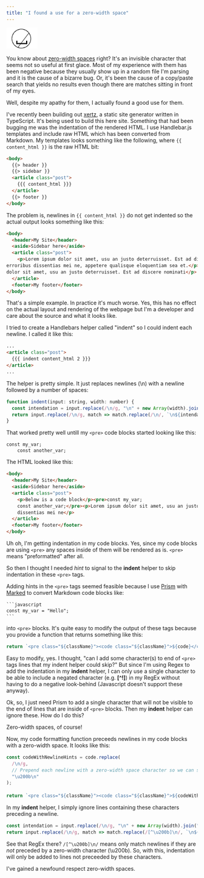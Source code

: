 ```yaml
---
title: "I found a use for a zero-width space"
---
```


![Zero-width space](zero-width.png#block#center)

You know about [zero-width spaces](https://en.wikipedia.org/wiki/Zero-width_space) right?  It's an invisible character that seems not so useful at first glace.
Most of my experience with them has been negative because they usually show up in a random file I'm parsing and it is the cause of a bizarre bug. Or, it's been the cause of a copy/paste search that yields no results even though there are matches sitting in front of my eyes.

Well, despite my apathy for them, I actually found a good use for them.

I've recently been building out [xertz](https://github.com/bradymholt/xertz), a static site generator written in TypeScript.  It's being used to build this here site.  Something that had been bugging me was the indentation of the rendered HTML.  I use Handlebar.js templates and include raw HTML which has been converted from Markdown.  My templates looks something like the following, where `{{ content_html }}` is the raw HTML bit:


```html
<body>
  {{> header }}
  {{> sidebar }}
  <article class="post">
    {{{ content_html }}}
  </article>
  {{> footer }}
</body>
```

The problem is, newlines in `{{ content_html }}` do not get indented so the actual output looks something like this:

```html
<body>
  <header>My Site</header>
  <aside>Sidebar here</aside>
  <article class="post">
    <p>Lorem ipsum dolor sit amet, usu an justo deterruisset. Est ad discere nominati,
erroribus dissentias mei ne, appetere qualisque eloquentiam sea et.</p><img alt="An image" src="my-image.jpg"/><p>Lorem ipsum
dolor sit amet, usu an justo deterruisset. Est ad discere nominati</p>
  </article>
  <footer>My footer</footer>
</body>
```

That's a simple example.  In practice it's much worse.  Yes, this has no effect on the actual layout and rendering of the webpage
but I'm a developer and care about the source and what it looks like.

I tried to create a Handlebars helper called "indent" so I could indent each newline.  I called it like this:

```html
...
<article class="post">
  {{{ indent content_html 2 }}}
</article>
...
```

The helper is pretty simple.  It just replaces newlines (\n) with a newline followed by a number of spaces:

```javascript
function indent(input: string, width: number) {
  const intendation = input.replace(/\n/g, "\n" + new Array(width).join(" "));
  return input.replace(/\n/g, match => match.replace(/\n/, `\n${intendation}`)
}
```

That worked pretty well untill my `<pre>` code blocks started looking like this:

```
const my_var;
    const another_var;
```

The HTML looked like this:

```html
<body>
  <header>My Site</header>
  <aside>Sidebar here</aside>
  <article class="post">
    <p>Below is a code block</p><pre>const my_var;
    const another_var;</pre><p>Lorem ipsum dolor sit amet, usu an justo deterruisset. Est ad discere nominati,
    dissentias mei ne</p>
  </article>
  <footer>My footer</footer>
</body>
```

Uh oh, I'm getting indentation in my code blocks.  Yes, since my code blocks are using `<pre>` any spaces inside of them will be rendered as is. `<pre>` means "preformatted" after all.

So then I thought I needed _hint_ to signal to the **indent** helper to skip indentation in these `<pre>` tags.

Adding hints in the `<pre>` tags seemed feasible because I use [Prism](https://prismjs.com/) with [Marked](https://github.com/markedjs/marked) to convert Markdown code blocks like:

    ```javascript
    const my_var = "Hello";
    ```

into `<pre>` blocks.  It's quite easy to modify the output of these tags because you provide a function that returns something like this:

```javascript
return `<pre class="${className}"><code class="${className}">${code}</code></pre>`;
```

Easy to modify, yes.  I thought, "can I add some character(s) to end of `<pre>` tags lines that my indent helper could skip?"  But since I'm using Regex to add the indentation in my **indent** helper, I can only use a single character to be able to include a negated character (e.g. **[^!]**) in my RegEx without having to do a negative look-behind (Javascript doesn't support these anyway).

Ok, so, I just need Prism to add a single character that will not be visible to the end of lines that are inside of `<pre>` blocks.  Then my **indent** helper can ignore these.  How do I do this?

Zero-width spaces, of course!

Now, my code formatting function preceeds newlines in my code blocks with a zero-width space.  It looks like this:

```javascript
const codeWithNewlineHints = code.replace(
  /\n/g,
  // Prepend each newline with a zero-width space character so we can signal to any upstream formatting to leave the formatted code alone.
  "\u200b\n"
);

return `<pre class="${className}"><code class="${className}">${codeWithNewlineHints}</code></pre>`;
```

In my **indent** helper, I simply ignore lines containing these characters preceding a newline.

```javascript
const intendation = input.replace(/\n/g, "\n" + new Array(width).join(" "));
return input.replace(/\n/g, match => match.replace(/[^\u200b]\n/, `\n${intendation}`)
```

See that RegEx there?  `/[^\u200b]\n/` means only match newlines if they are _not_ preceded by a zero-width character (\u200b).  So, with this, indentation will only be added to lines not preceeded by these characters.

I've gained a newfound respect zero-width spaces.

